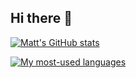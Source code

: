 ## Hi there 👋
[![Matt's GitHub stats](https://github-readme-stats.vercel.app/api?username=mattangelakos&show_icons=true&hide_rank=true&include_all_commits=true&hide=contribs,issues&show=prs_merged&theme=catppuccin_mocha)](https://github.com/anuraghazra/github-readme-stats)

[![My most-used languages](https://github-readme-stats.vercel.app/api/top-langs/?username=mattangelakos&layout=compact&hide=html,handlebars,css&langs_count=10&theme=catppuccin_mocha&exclude_repo=cs546-group7)](https://github.com/anuraghazra/github-readme-stats)
